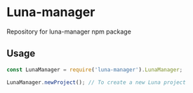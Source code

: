 # Luna-manager
Repository for luna-manager npm package

## Usage
```javascript
const LunaManager = require('luna-manager').LunaManager;

LunaManager.newProject(); // To create a new Luna project
```